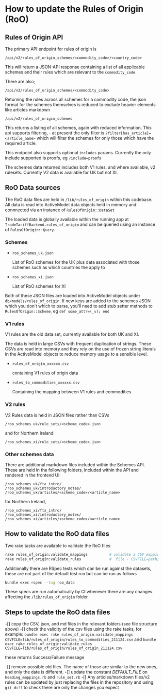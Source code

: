 # How to update the Rules of Origin (RoO)

## Rules of Origin API

The primary API endpoint for rules of origin is

```
/api/v2/rules_of_origin_schemes/<commodity_code>/<country_code>
```

This will return a JSON-API response containing a list of all applicable schemes and their rules which are relevant to the `commodity_code`

There are also;

```
/api/v2/rules_of_origin_schemes/<commodity_code>
```

Returning the rules across all schemes for a commodity code, the json format for the schemes themselves is reduced to exclude heavier elements like articles markdown

```
/api/v2/rules_of_origin_schemes
```

This returns a listing of all schemes, again with reduced information. This api supports filtering, - at present the only filter is `?filter[has_article]=<article_name>` which will filter the schemes for only those which have the required article.

This endpoint also supports optional `includes` params. Currently the only include supported is proofs, eg `?include=proofs`

The schemes data returned includes both V1 rules, and where available, v2 rulesets. Currently V2 data is available for UK but not XI.

## RoO Data sources

The RoO data files are held in `/lib/rules_of_origin` within this codebase. All data is read into ActiveModel data objects held in memory and connnected via an instance of `RulesOfOrigin::DataSet`

The loaded data is globally available within the running app at `TradeTariffBackend.rules_of_origin` and can be queried using an instance of `RulesOfOrigin::Query`.

### Schemes

- `roo_schemes_uk.json`

  List of RoO schemes for the UK plus data associated with those schemes such as which countries the apply to

- `roo_schemes_xi.json`

  List of RoO schemes for XI

Both of these JSON files are loaded into ActiveModel objects under `db/models/rules_of_origin`. If new keys are added to the schemes JSON which you don't which to parse, you'll need to add stub setter methods to `RulesOfOrigin::Scheme`, eg `def some_attr=(_v); end`

### V1 rules

V1 rules are the old data set, currently available for both UK and XI.

The data is held in large CSVs with frequent duplication of strings. These CSVs are read into memory and they rely on the use of frozen string literals in the ActiveModel objects to reduce memory usage to a sensible level.

- `rules_of_origin_xxxxxx.csv`

  containing V1 rules of origin data

- `rules_to_commodities_xxxxxx.csv`

  Containing the mapping between V1 rules and commodities

### V2 rules

V2 Rules data is held in JSON files rather than CSVs

```
/roo_schemes_uk/rule_sets/<scheme_code>.json
```

and for Northern Ireland

```
/roo_schemes_xi/rule_sets/<scheme_code>.json
```

### Other schemes data

There are additional markdown files included within the Schemes API. These are held in the following folders, included within the API and rendered in the frontend UI:

```
/roo_schemes_uk/fta_intro/
/roo_schemes_uk/introductory_notes/
/roo_schemes_uk/articles/<scheme_code>/<article_name>
```

for Northern Ireland,

```
/roo_schemes_xi/fta_intro/
/roo_schemes_xi/introductory_notes/
/roo_schemes_xi/articles/<scheme_code>/<article_name>
```

## How to validate the RoO data files

Two rake tasks are available to validate the RoO files:

```bash
rake rules_of_origin:validate_mappings          # validate a CSV mappings file - CSVFILE=path/to/file.csv
rake rules_of_origin:validate_rules             #  file - CSVFILE=path/to/file.csv
```

Additionally there are RSpec tests which can be run against the datasets, these are not part of the default test run but can be run as follows

```bash
bundle exec rspec --tag roo_data
```

These specs are run automatically by CI whenever there are any changes affecting the `/lib/rules_of_origin` folder

## Steps to update the RoO data files

-[] copy the CSV, json, and md files in the relevant folders (see file structure above)
-[] check the validity of the csv files using the rake tasks, for example:
  `bundle exec rake rules_of_origin:validate_mappings CSVFILE=lib/rules_of_origin/rules_to_commodities_211124.csv`
  and
  `bundle exec rake rules_of_origin:validate_rules CSVFILE=lib/rules_of_origin/rules_of_origin_211124.csv`

  these returns Success/Failure message

-[] remove possible old files. The name of those are similar to the new ones, and only the date is different.
-[] update the constant *DEFAULT_FILE* on `heading_mappings.rb` and `rule_set.rb`
-[] Any articles/markdown files/v2 rules can be updated by just replacing the files in the repository and using `git diff` to check there are only the changes you expect
